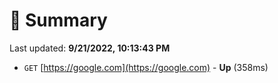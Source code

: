 # 📖 Summary
Last updated: **9/21/2022, 10:13:43 PM**

- `GET` [https://google.com](https://google.com) - **Up** (358ms)

